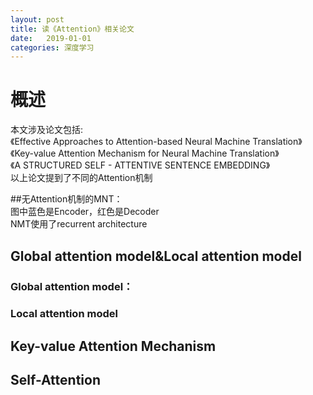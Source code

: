 ```yaml
---
layout: post
title: 读《Attention》相关论文
date:   2019-01-01
categories: 深度学习
---
```

# 概述  
本文涉及论文包括:    
《Effective Approaches to Attention-based Neural Machine Translation》  
《Key-value Attention Mechanism for Neural Machine Translation》  
《A STRUCTURED SELF - ATTENTIVE SENTENCE EMBEDDING》  
以上论文提到了不同的Attention机制  

##无Attention机制的MNT：    
图中蓝色是Encoder，红色是Decoder    
NMT使用了recurrent architecture  
## Global attention model&Local attention model  




### Global attention model：  

### Local attention model  


## Key-value Attention Mechanism  
## Self-Attention  
